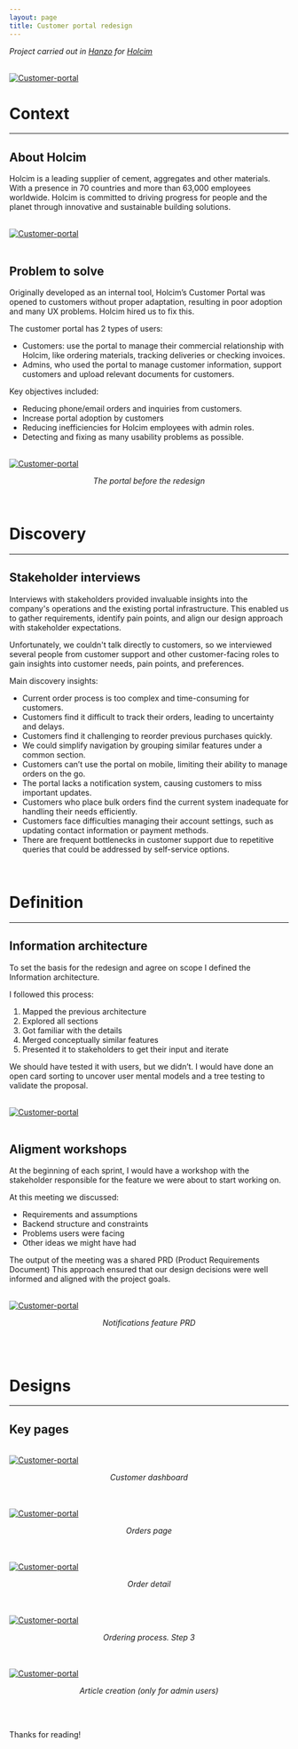 ```yaml
---
layout: page
title: Customer portal redesign
---
```



*Project carried out in [Hanzo](https://hanzo.es/) for [Holcim](https://www.holcim.com/)*<br>

<br>
<a href="{{ https://danielszt.github.io/ }}/assets/hcp1.png" target="_blank"><img src="{{ https://danielszt.github.io/ }}/assets/hcp1.png" alt="Customer-portal" class="inline"/></a>

<br>

# Context
---
## About Holcim

Holcim is a leading supplier of cement, aggregates and other materials. With a presence in 70 countries and more than 63,000 employees worldwide. Holcim is committed to driving progress for people and the planet through innovative and sustainable building solutions.

<br>
<a href="{{ https://danielszt.github.io/ }}/assets/hcp2.png" target="_blank"><img src="{{ https://danielszt.github.io/ }}/assets/hcp2.png" alt="Customer-portal" class="inline"/></a>
<br>
<br>

## Problem to solve

Originally developed as an internal tool, Holcim’s Customer Portal was opened to customers without proper adaptation, resulting in poor adoption and many UX problems. Holcim hired us to fix this. 

The customer portal has 2 types of users:
- Customers:  use the portal to manage their commercial relationship with Holcim, like ordering materials, tracking deliveries or  checking invoices.
- Admins, who used the portal to manage customer information, support customers and upload relevant documents for customers.

Key objectives included:
- Reducing phone/email orders and inquiries from customers.
- Increase portal adoption by customers
- Reducing inefficiencies for Holcim employees with admin roles.
- Detecting and fixing as many usability problems as possible.

<br>
<a href="{{ https://danielszt.github.io/ }}/assets/hcp3.png" target="_blank"><img src="{{ https://danielszt.github.io/ }}/assets/hcp3.png" alt="Customer-portal" class="inline"/></a>
<p><em><center>The portal before the redesign</center></em></p>

<br>

# Discovery
---
## Stakeholder interviews

Interviews with stakeholders provided invaluable insights into the company's operations and the existing portal infrastructure. This enabled us to gather requirements, identify pain points, and align our design approach with stakeholder expectations. 

Unfortunately, we couldn't talk directly to customers, so we interviewed several people from customer support and other customer-facing roles to gain insights into customer needs, pain points, and preferences.

Main discovery insights:
- Current order process is too complex and time-consuming for customers.
- Customers find it difficult to track their orders, leading to uncertainty and delays.
- Customers find it challenging to reorder previous purchases quickly.
- We could simplify navigation by grouping similar features under a common section.
- Customers can’t use the portal on mobile, limiting their ability to manage orders on the go.
- The portal lacks a notification system, causing customers to miss important updates.
- Customers who place bulk orders find the current system inadequate for handling their needs efficiently.
- Customers face difficulties managing their account settings, such as updating contact information or payment methods.
- There are frequent bottlenecks in customer support due to repetitive queries that could be addressed by self-service options.
  
<br>

# Definition
---

## Information architecture

To set the basis for the redesign and  agree on scope I defined the Information architecture. 

I followed this process: 
1. Mapped the previous architecture
2. Explored all sections
3. Got familiar with the details
4. Merged conceptually similar features
5. Presented it to stakeholders to get their input and iterate 

We should have tested it with users, but we didn’t. I would have done an open card sorting to uncover user mental models and a tree testing to validate the proposal.

<br>
<a href="{{ https://danielszt.github.io/ }}/assets/hcp4.png" target="_blank"><img src="{{ https://danielszt.github.io/ }}/assets/hcp4.png" alt="Customer-portal" class="inline"/></a>
<br>
<br>

## Aligment workshops

At the beginning of each sprint, I would have a workshop with the stakeholder responsible for the feature we were about to start working on.

At this meeting we discussed:
- Requirements and assumptions
- Backend structure and constraints
- Problems users were facing
- Other ideas we might have had

The output of the meeting was a shared PRD (Product Requirements Document) This approach ensured that our design decisions were well informed and aligned with the project goals.

<br>
<a href="{{ https://danielszt.github.io/ }}/assets/hcp5.png" target="_blank"><img src="{{ https://danielszt.github.io/ }}/assets/hcp5.png" alt="Customer-portal" class="inline"/></a>
<p><em><center>Notifications feature PRD</center></em></p>
<br>
<br>

# Designs
---

## Key pages


<br>
<a href="{{ https://danielszt.github.io/ }}/assets/hcp6.png" target="_blank"><img src="{{ https://danielszt.github.io/ }}/assets/hcp6.png" alt="Customer-portal" class="inline"/></a>
<p><em><center>Customer dashboard</center></em></p>

<br>
<br>
<a href="{{ https://danielszt.github.io/ }}/assets/hcp7.png" target="_blank"><img src="{{ https://danielszt.github.io/ }}/assets/hcp7.png" alt="Customer-portal" class="inline"/></a>
<p><em><center>Orders page</center></em></p>

<br>
<br>
<a href="{{ https://danielszt.github.io/ }}/assets/hcp8.png" target="_blank"><img src="{{ https://danielszt.github.io/ }}/assets/hcp8.png" alt="Customer-portal" class="inline"/></a>
<p><em><center>Order detail</center></em></p>

<br>
<br>
<a href="{{ https://danielszt.github.io/ }}/assets/hcp9.png" target="_blank"><img src="{{ https://danielszt.github.io/ }}/assets/hcp9.png" alt="Customer-portal" class="inline"/></a>
<p><em><center>Ordering process. Step 3</center></em></p>

<br>
<br>
<a href="{{ https://danielszt.github.io/ }}/assets/hcp10.png" target="_blank"><img src="{{ https://danielszt.github.io/ }}/assets/hcp10.png" alt="Customer-portal" class="inline"/></a>
<p><em><center>Article creation (only for admin users)</center></em></p>
<br>
<br>

Thanks for reading!
